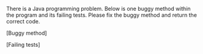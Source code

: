 There is a Java programming problem. Below is one buggy method within the program and its failing tests. Please fix the buggy method and return the correct code.

[Buggy method]



[Failing tests]